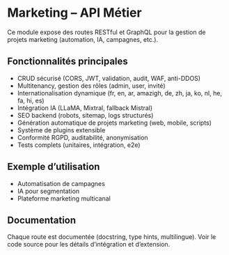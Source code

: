 # Marketing – API Métier

Ce module expose des routes RESTful et GraphQL pour la gestion de projets marketing (automation, IA, campagnes, etc.).

## Fonctionnalités principales
- CRUD sécurisé (CORS, JWT, validation, audit, WAF, anti-DDOS)
- Multitenancy, gestion des rôles (admin, user, invité)
- Internationalisation dynamique (fr, en, ar, amazigh, de, zh, ja, ko, nl, he, fa, hi, es)
- Intégration IA (LLaMA, Mixtral, fallback Mistral)
- SEO backend (robots, sitemap, logs structurés)
- Génération automatique de projets marketing (web, mobile, scripts)
- Système de plugins extensible
- Conformité RGPD, auditabilité, anonymisation
- Tests complets (unitaires, intégration, e2e)

## Exemple d’utilisation
- Automatisation de campagnes
- IA pour segmentation
- Plateforme marketing multicanal

## Documentation
Chaque route est documentée (docstring, type hints, multilingue). Voir le code source pour les détails d’intégration et d’extension.

